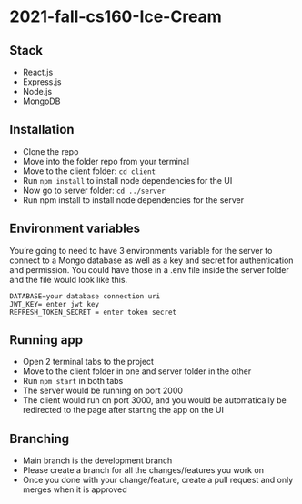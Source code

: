 # 2021-fall-cs160-Ice-Cream

## Stack

- React.js
- Express.js
- Node.js
- MongoDB

## Installation

- Clone the repo
- Move into the folder repo from your terminal
- Move to the client folder: `cd client`
- Run `npm install` to install node dependencies for the UI
- Now go to server folder: `cd ../server`
- Run npm install to install node dependencies for the server

## Environment variables

You’re going to need to have 3 environments variable for the server to connect to a Mongo database as well as a key and secret for authentication and permission. You could have those in a .env file inside the server folder and the file would look like this.

```
DATABASE=your database connection uri
JWT_KEY= enter jwt key
REFRESH_TOKEN_SECRET = enter token secret
```

## Running app

- Open 2 terminal tabs to the project
- Move to the client folder in one and server folder in the other
- Run `npm start` in both tabs
- The server would be running on port 2000
- The client would run on port 3000, and you would be automatically be redirected to the page after starting the app on the UI

## Branching

- Main branch is the development branch
- Please create a branch for all the changes/features you work on
- Once you done with your change/feature, create a pull request and only merges when it is approved
